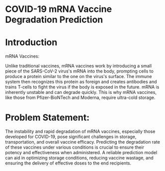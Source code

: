 # COVID-19 mRNA Vaccine Degradation Prediction


# Introduction

mRNA Vaccines: 

Unlike traditional vaccines, mRNA vaccines work by introducing a small piece of the SARS-CoV-2 virus's mRNA into the body, prompting cells to produce a protein similar to the one on the virus's surface. The immune system then recognizes this protein as foreign and creates antibodies and trains T-cells to fight the virus if the body is exposed in the future.
mRNA is inherently unstable and can degrade quickly. This is why mRNA vaccines, like those from Pfizer-BioNTech and Moderna, require ultra-cold storage.


# Problem Statement:

The instability and rapid degradation of mRNA vaccines, especially those developed for COVID-19, pose significant challenges in storage, transportation, and overall vaccine efficacy.
Predicting the degradation rate of these vaccines under various conditions is crucial to ensure their potency and effectiveness when administered. A reliable prediction model can aid in optimizing storage conditions, reducing vaccine wastage, and ensuring the delivery of effective doses to the end recipients.
